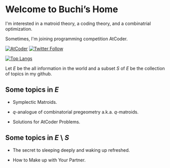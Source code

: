 # $\text{Welcome to Buchi's Home}$

I'm interested in a matroid theory, a coding theory, and a combinatrial optimization.

Sometimes, I'm joining programming competition AtCoder.

[![AtCoder](https://img.shields.io/endpoint?url=https%3A%2F%2Fatcoder-badges.now.sh%2Fapi%2Fatcoder%2Fjson%2FMRBuchi)](https://atcoder.jp/users/MRBuchi)
[![Twitter Follow](https://img.shields.io/twitter/follow/MRB_uchi?style=social)](https://twitter.com/MRB_uchi)

[![Top Langs](https://github-readme-stats.vercel.app/api/top-langs/?username=buchi1002&theme=dark&layout=compact&langs_count=10)](https://github.com/anuraghazra/github-readme-stats)

Let $E$ be the all information in the world and a subset $S$ of $E$ be the collection of topics in my github.

## Some topics in $E$

- Symplectic Matroids.

- $q$-analogue of combinatorial pregeometry a.k.a. $q$-matroids.

- Solutions for AtCoder Problems.

## Some topics in $E \setminus S$

- The secret to sleeping deeply and waking up refreshed.

- How to Make up with Your Partner.
